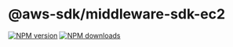 # @aws-sdk/middleware-sdk-ec2

[![NPM version](https://img.shields.io/npm/v/@aws-sdk/middleware-sdk-ec2/latest.svg)](https://www.npmjs.com/package/@aws-sdk/middleware-sdk-ec2)
[![NPM downloads](https://img.shields.io/npm/dm/@aws-sdk/middleware-sdk-ec2.svg)](https://www.npmjs.com/package/@aws-sdk/middleware-sdk-ec2)

